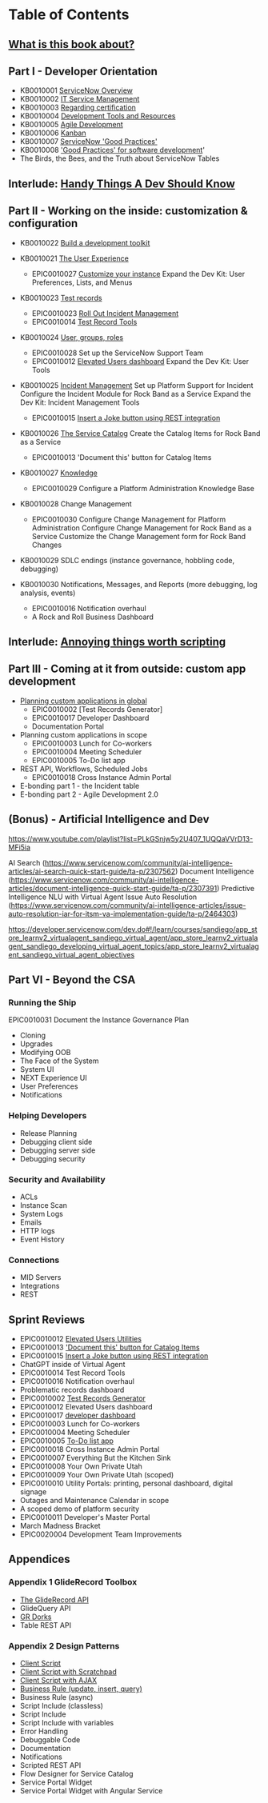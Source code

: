 # Table of Contents

## [What is this book about?](ch00.md)

## Part I - Developer Orientation
* KB0010001 [ServiceNow Overview](KB0010001.md)
* KB0010002 [IT Service Management](KB0010002.md)
* KB0010003 [Regarding certification](KB0010003.md)
* KB0010004 [Development Tools and Resources](KB0010004.md)
* KB0010005 [Agile Development](KB0010005.md)
* KB0010006 [Kanban](KB0010006.md)
* KB0010007 [ServiceNow 'Good Practices'](KB0010007.md)
* KB0010008 ['Good Practices' for software development](KB0010008.md)'
* The Birds, the Bees, and the Truth about ServiceNow Tables

## Interlude: [Handy Things A Dev Should Know](KB0010019.md)

## Part II - Working on the inside: customization & configuration
* KB0010022 [Build a development toolkit](KB0010022.md)
* KB0010021 [The User Experience](KB0010021.md)
    *  EPIC0010027 [Customize your instance](EPIC0010027.md)
    Expand the Dev Kit: User Preferences, Lists, and Menus   
* KB0010023 [Test records](KB0010023.md)
    * EPIC0010023 [Roll Out Incident Management](EPIC0010023.md)
    * EPIC0010014 [Test Record Tools](EPIC0010014.md)
* KB0010024 [User, groups, roles](KB0010024.md)
    * EPIC0010028 Set up the ServiceNow Support Team
    * EPIC0010012 [Elevated Users dashboard](EPIC0010012.md)
    Expand the Dev Kit: User Tools
* KB0010025 [Incident Management](KB0010025.md)
    Set up Platform Support for Incident
    Configure the Incident Module for Rock Band as a Service
    Expand the Dev Kit: Incident Management Tools    
    * EPIC0010015 [Insert a Joke button using REST integration](EPIC0010015.md)
* KB0010026 [The Service Catalog](KB0010026.md)
    Create the Catalog Items for Rock Band as a Service
    * EPIC0010013 'Document this' button for Catalog Items
* KB0010027 [Knowledge](KB0010027.md)
    * EPIC0010029 Configure a Platform Administration Knowledge Base
* KB0010028 Change Management
    * EPIC0010030 Configure Change Management for Platform Administration
    Configure Change Management for Rock Band as a Service
    Customize the Change Management form  for Rock Band Changes
* KB0010029 SDLC endings (instance governance, hobbling code, debugging)

* KB0010030 Notifications, Messages, and Reports (more debugging, log analysis, events)
    * EPIC0010016 Notification overhaul
    * A Rock and Roll Business Dashboard

## Interlude: [Annoying things worth scripting](KB0010031.md)

## Part III - Coming at it from outside: custom app development
* [Planning custom applications in global](ch03_01.md)
    * EPIC0010002 [Test Records Generator]
    * EPIC0010017 Developer Dashboard
    * Documentation Portal
* Planning custom applications in scope
    * EPIC0010003 Lunch for Co-workers
    * EPIC0010004 Meeting Scheduler
    * EPIC0010005 To-Do list app
* REST API, Workflows, Scheduled Jobs
    * EPIC0010018 Cross Instance Admin Portal
* E-bonding part 1 - the Incident table
* E-bonding part 2 - Agile Development 2.0

## (Bonus) - Artificial Intelligence and Dev

https://www.youtube.com/playlist?list=PLkGSnjw5y2U407_1UQQaVVrD13-MFi5ia

AI Search (https://www.servicenow.com/community/ai-intelligence-articles/ai-search-quick-start-guide/ta-p/2307562)
Document Intelligence (https://www.servicenow.com/community/ai-intelligence-articles/document-intelligence-quick-start-guide/ta-p/2307391)
Predictive Intelligence
NLU with Virtual Agent
Issue Auto Resolution (https://www.servicenow.com/community/ai-intelligence-articles/issue-auto-resolution-iar-for-itsm-va-implementation-guide/ta-p/2464303)

https://developer.servicenow.com/dev.do#!/learn/courses/sandiego/app_store_learnv2_virtualagent_sandiego_virtual_agent/app_store_learnv2_virtualagent_sandiego_developing_virtual_agent_topics/app_store_learnv2_virtualagent_sandiego_virtual_agent_objectives

## Part VI - Beyond the CSA

### Running the Ship
EPIC0010031 Document the Instance Governance Plan
* Cloning
* Upgrades
* Modifying OOB
* The Face of the System
* System UI
* NEXT Experience UI
* User Preferences
* Notifications

### Helping Developers
* Release Planning
* Debugging client side
* Debugging server side
* Debugging security

### Security and Availability

* ACLs
* Instance Scan
* System Logs 
* Emails
* HTTP logs
* Event History

### Connections

* MID Servers
* Integrations
* REST

## Sprint Reviews
* EPIC0010012 [Elevated Users Utilities](a5_01.md)
* EPIC0010013 ['Document this' button for Catalog Items](a5_02.md)
* EPIC0010015 [Insert a Joke button using REST integration](a5_03.md)
* ChatGPT inside of Virtual Agent
* EPIC0010014 Test Record Tools
* EPIC0010016 Notification overhaul
* Problematic records dashboard
* EPIC0010002 [Test Records Generator](a6_01.md)
* EPIC0010012 Elevated Users dashboard
* EPIC0010017 [developer dashboard](a6_02.md)
* EPIC0010003 Lunch for Co-workers
* EPIC0010004 Meeting Scheduler
* EPIC0010005 [To-Do list app](a6_05.md)
* EPIC0010018 Cross Instance Admin Portal
* EPIC0010007 Everything But the Kitchen Sink
* EPIC0010008 Your Own Private Utah
* EPIC0010009 Your Own Private Utah (scoped)
* EPIC0010010 Utility Portals: printing, personal dashboard, digital signage
* Outages and Maintenance Calendar in scope
* A scoped demo of platform security
* EPIC0010011 Developer's Master Portal
* March Madness Bracket
* EPIC0020004 Development Team Improvements 

## Appendices

### Appendix 1 GlideRecord Toolbox
* [The GlideRecord API](a2_01.md)
* GlideQuery API
* [GR Dorks](a2_02.md)
* Table REST API

### Appendix 2 Design Patterns
* [Client Script](a3_01.md)
* [Client Script with Scratchpad](a3_02.md)
* [Client Script with AJAX](a3_03.md)
* [Business Rule (update, insert, query)](a3_04.md)
* Business Rule (async)
* Script Include (classless)
* Script Include 
* Script Include with variables
* Error Handling
* Debuggable Code
* Documentation
* Notifications
* Scripted REST API
* Flow Designer for Service Catalog
* Service Portal Widget
* Service Portal Widget with Angular Service
